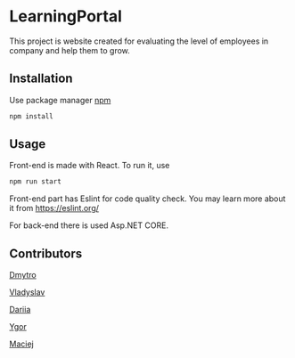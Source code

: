 # LearningPortal
This project is website created for evaluating the level of employees in company and help them to grow.

## Installation 

Use package manager [npm](https://www.npmjs.com/)

```bash
npm install
```

## Usage

Front-end is made with React. To run it, use 

```bash
npm run start
```


Front-end part has Eslint for code quality check.
You may learn more about it from https://eslint.org/

For back-end there is used Asp.NET CORE. 

## Contributors

[Dmytro](https://github.com/DmytroDorodnykhTeamInternational)

[Vladyslav](https://github.com/VladyslavCherednychenko)

[Dariia](https://github.com/dariia-kachalova)

[Ygor](https://github.com/Ygoraphael)

[Maciej](https://github.com/dangoth)
